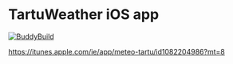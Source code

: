 # TartuWeather iOS app
[![BuddyBuild](https://dashboard.buddybuild.com/api/statusImage?appID=59be4345c39a4a00012ab620&branch=master&build=latest)](https://dashboard.buddybuild.com/apps/59be4345c39a4a00012ab620/build/latest?branch=master)

https://itunes.apple.com/ie/app/meteo-tartu/id1082204986?mt=8
